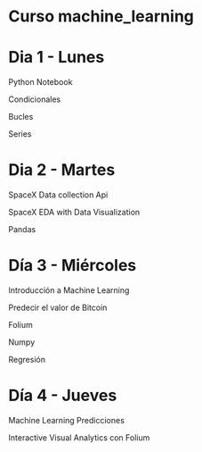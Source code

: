 # Curso machine_learning

# Dia 1 - Lunes
Python Notebook

Condicionales

Bucles

Series

# Dia 2 - Martes
SpaceX Data collection Api

SpaceX EDA with Data Visualization

Pandas

# Día 3 - Miércoles
Introducción a Machine Learning

Predecir el valor de Bitcoin

Folium

Numpy 

Regresión

# Día 4 - Jueves
Machine Learning Predicciones

Interactive Visual Analytics con Folium

